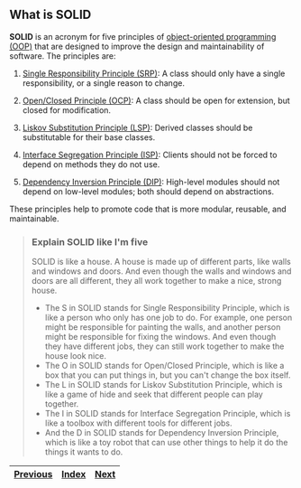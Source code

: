 ## What is SOLID

**SOLID** is an acronym for five principles of [object-oriented programming (OOP)](../99_GLOSSARY/OOP.md) that are designed to improve the design and maintainability of software. The principles are:

1. [Single Responsibility Principle (SRP)](01_SINGLE_RESPONSIBILITY_PRINCIPLE.md): A class should only have a single responsibility, or a single reason to change.

2. [Open/Closed Principle (OCP)](02_OPEN_CLOSED_PRINCIPLE.md): A class should be open for extension, but closed for modification.

3. [Liskov Substitution Principle (LSP)](03_LISKOV_SUBSTITUTION_PRINCIPLE.md): Derived classes should be substitutable for their base classes.

4. [Interface Segregation Principle (ISP)](04_INTERFACE_SEGREGATION_PRINCIPLE.md): Clients should not be forced to depend on methods they do not use.

5. [Dependency Inversion Principle (DIP)](05_DEPENDENCY_INVERSION_PRINCIPLE.md): High-level modules should not depend on low-level modules; both should depend on abstractions.

These principles help to promote code that is more modular, reusable, and maintainable.

> ### Explain SOLID like I'm five
> 
> SOLID is like a house. A house is made up of different parts, like walls and windows and doors. And even though the walls and windows and doors are all different, they all work together to make a nice, strong house. 
> - The S in SOLID stands for Single Responsibility Principle, which is like a person who only has one job to do. For example, one person might be responsible for painting the walls, and another person might be responsible for fixing the windows. And even though they have different jobs, they can still work together to make the house look nice. 
> - The O in SOLID stands for Open/Closed Principle, which is like a box that you can put things in, but you can't change the box itself. 
> - The L in SOLID stands for Liskov Substitution Principle, which is like a game of hide and seek that different people can play together. 
> - The I in SOLID stands for Interface Segregation Principle, which is like a toolbox with different tools for different jobs. 
> - And the D in SOLID stands for Dependency Inversion Principle, which is like a toy robot that can use other things to help it do the things it wants to do.

| [Previous](..%2F01_PARA_RUBY%2F01_PARADIGMS_OF_RUBY.md) | [Index](..%2FREADME.md) | [Next](01_SINGLE_RESPONSIBILITY_PRINCIPLE.md) |
|---------------------------------------------------------|-------------------------|-----------------------------------------------|
